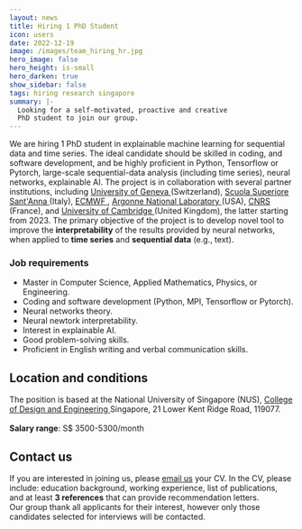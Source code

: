 ```yaml
---
layout: news
title: Hiring 1 PhD Student
icon: users
date: 2022-12-19
image: /images/team_hiring_hr.jpg
hero_image: false
hero_height: is-small
hero_darken: true
show_sidebar: false
tags: hiring research singapore
summary: |-
  Looking for a self-motivated, proactive and creative
  PhD student to join our group.
---
```




<html>
  <div class="content">
    We are hiring 1 PhD student in explainable machine learning 
    for sequential data and time series. 
    The ideal candidate should be skilled in coding, and software 
    development, and be highly proficient in Python, Tensorflow 
    or Pytorch, large-scale sequential-data analysis (including 
    time series), neural networks, explainable AI.
    The project is in collaboration with several 
    partner institutions, including <a href="https://www.unige.ch/en/">
    University of Geneva </a>(Switzerland), <a href="https://www.santannapisa.it/en">
    Scuola Superiore Sant'Anna </a> (Italy), <a href="https://www.ecmwf.int">
    ECMWF </a>, <a href="https://www.anl.gov"> Argonne National Laboratory
    </a> (USA), <a href="https://www.lsce.ipsl.fr/Pisp/davide.faranda/">
    CNRS </a> (France), and <a href="https://www.cam.ac.uk"> University
    of Cambridge </a> (United Kingdom), the latter starting from 2023.
    The primary objective of the project is to develop novel tool to 
    improve the <b>interpretability</b> of the results provided by 
    neural networks, when applied to <b>time series</b> and
    <b>sequential data</b> (e.g., text).
  </div>

  <div class="content">
  <h3> Job requirements </h3>
  <ul>
    <li> Master in Computer Science, Applied Mathematics, Physics, or Engineering. </li>
    <li> Coding and software development (Python, MPI, Tensorflow or Pytorch). </li>
    <li> Neural networks theory. </li>
    <li> Neural newtork interpretability. </li>
    <li> Interest in explainable AI. </li>
    <li> Good problem-solving skills. </li>
    <li> Proficient in English writing and verbal communication skills. </li>
  </ul>
  </div>

  <div class="content">
  <h2 style="font-size:150%;font-weight:bold;"> Location and conditions </h2>
  The position is based at the National University of Singapore (NUS),
  <a href="https://cde.nus.edu.sg"> College of Design and Engineering </a>
  Singapore, 21 Lower Kent Ridge Road, 119077.
  <br><br>
  <b>Salary range</b>: S$ 3500-5300/month
  </div>

  <div class="content">
  <h2> Contact us </h2>
  If you are interested in joining us, please <a href="mailto:mpegim@nus.edu.sg">
  email us</a> your CV. In the CV, please include: education background,
  working experience, list of publications, and at least <b>3 references</b>
  that can provide recommendation letters.
  </div>

  <div class="notification is-warning is-light">
    Our group thank all applicants for their interest,
    however only those candidates selected for interviews
    will be contacted.
  </div>
  <br>
</html>

